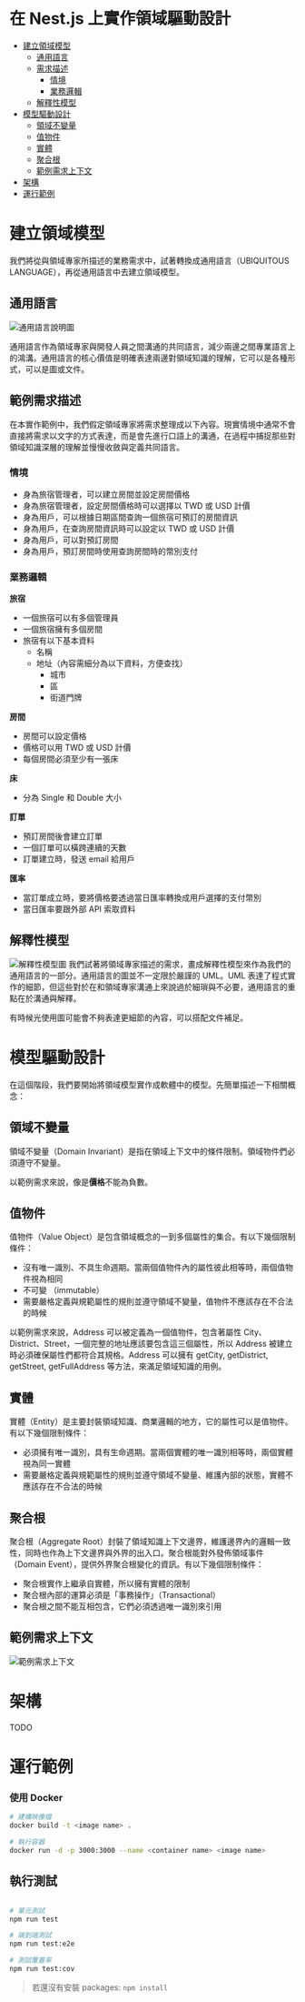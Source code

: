 # 在 Nest.js 上實作領域驅動設計

- [建立領域模型](#建立領域模型)
  - [通用語言](#通用語言)
  - [需求描述](#需求描述)
    - [情境](#情境)
    - [業務邏輯](#業務邏輯)
  - [解釋性模型](#解釋性模型)
- [模型驅動設計](#模型驅動設計)
  - [領域不變量](#領域不變量)
  - [值物件](#值物件)
  - [實體](#實體)
  - [聚合根](#聚合根)
  - [範例需求上下文](#範例需求上下文)
- [架構](#架構)
- [運行範例](#運行範例)

# 建立領域模型

我們將從與領域專家所描述的業務需求中，試著轉換成通用語言（UBIQUITOUS LANGUAGE），再從通用語言中去建立領域模型。

## 通用語言

![通用語言說明圖](https://raw.githubusercontent.com/cdziv/ddd-example/new-case/docs/uniquitous-intro.jpg)

通用語言作為領域專家與開發人員之間溝通的共同語言，減少兩邊之間專業語言上的鴻溝。通用語言的核心價值是明確表達兩邊對領域知識的理解，它可以是各種形式，可以是圖或文件。

## 範例需求描述

在本實作範例中，我們假定領域專家將需求整理成以下內容。現實情境中通常不會直接將需求以文字的方式表達，而是會先進行口語上的溝通，在過程中捕捉那些對領域知識深層的理解並慢慢收斂與定義共同語言。

### 情境

- 身為旅宿管理者，可以建立房間並設定房間價格
- 身為旅宿管理者，設定房間價格時可以選擇以 TWD 或 USD 計價
- 身為用戶，可以根據日期區間查詢一個旅宿可預訂的房間資訊
- 身為用戶，在查詢房間資訊時可以設定以 TWD 或 USD 計價
- 身為用戶，可以對預訂房間
- 身為用戶，預訂房間時使用查詢房間時的幣別支付

### 業務邏輯

**旅宿**

- 一個旅宿可以有多個管理員
- 一個旅宿擁有多個房間
- 旅宿有以下基本資料
  - 名稱
  - 地址（內容需細分為以下資料，方便查找）
    - 城市
    - 區
    - 街道門牌

**房間**

- 房間可以設定價格
- 價格可以用 TWD 或 USD 計價
- 每個房間必須至少有一張床

**床**

- 分為 Single 和 Double 大小

**訂單**

- 預訂房間後會建立訂單
- 一個訂單可以橫跨連續的天數
- 訂單建立時，發送 email 給用戶

**匯率**

- 當訂單成立時，要將價格要透過當日匯率轉換成用戶選擇的支付幣別
- 當日匯率要跟外部 API 索取資料

## 解釋性模型

![解釋性模型圖](https://raw.githubusercontent.com/cdziv/ddd-example/new-case/docs/uniquitous-diagram.jpg)
我們試著將領域專家描述的需求，畫成解釋性模型來作為我們的通用語言的一部分。通用語言的圖並不一定限於嚴謹的 UML。UML 表達了程式實作的細節，但這些對於在和領域專家溝通上來說過於細瑣與不必要，通用語言的重點在於溝通與解釋。

有時候光使用圖可能會不夠表達更細節的內容，可以搭配文件補足。

# 模型驅動設計

在這個階段，我們要開始將領域模型實作成軟體中的模型。先簡單描述一下相關概念：

## 領域不變量

領域不變量（Domain Invariant）是指在領域上下文中的條件限制。領域物件們必須遵守不變量。

以範例需求來說，像是**價格**不能為負數。

## 值物件

值物件（Value Object）是包含領域概念的一到多個屬性的集合。有以下幾個限制條件：

- 沒有唯一識別、不具生命週期。當兩個值物件內的屬性彼此相等時，兩個值物件視為相同
- 不可變 （immutable）
- 需要嚴格定義與規範屬性的規則並遵守領域不變量，值物件不應該存在不合法的時候

以範例需求來說，Address 可以被定義為一個值物件，包含著屬性 City、District、Street，一個完整的地址應該要包含這三個屬性，所以 Address 被建立時必須確保屬性們都符合其規格。Address 可以擁有 getCity, getDistrict, getStreet, getFullAddress 等方法，來滿足領域知識的用例。

## 實體

實體（Entity）是主要封裝領域知識、商業邏輯的地方，它的屬性可以是值物件。有以下幾個限制條件：

- 必須擁有唯一識別，具有生命週期。當兩個實體的唯一識別相等時，兩個實體視為同一實體
- 需要嚴格定義與規範屬性的規則並遵守領域不變量、維護內部的狀態，實體不應該存在不合法的時候

## 聚合根

聚合根（Aggregate Root）封裝了領域知識上下文邊界，維護邊界內的邏輯一致性，同時也作為上下文邊界與外界的出入口。聚合根能對外發佈領域事件（Domain Event），提供外界聚合根變化的資訊。有以下幾個限制條件：

- 聚合根實作上繼承自實體，所以擁有實體的限制
- 聚合根內部的運算必須是「事務操作」（Transactional）
- 聚合根之間不能互相包含，它們必須透過唯一識別來引用

## 範例需求上下文

![範例需求上下文](https://raw.githubusercontent.com/cdziv/ddd-example/new-case/docs/spec-context.jpg)

# 架構

TODO

# 運行範例

### 使用 Docker

```bash
# 建構映像檔
docker build -t <image name> .

# 執行容器
docker run -d -p 3000:3000 --name <container name> <image name>
```

## 執行測試

```bash

# 單元測試
npm run test

# 端到端測試
npm run test:e2e

# 測試覆蓋率
npm run test:cov
```

> 若還沒有安裝 packages: `npm install`
